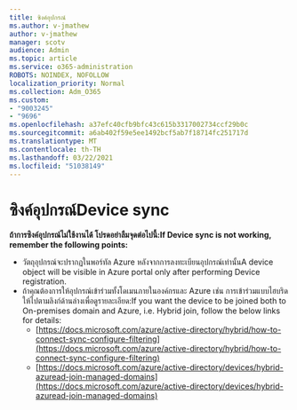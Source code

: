 ```yaml
---
title: ซิงค์อุปกรณ์
ms.author: v-jmathew
author: v-jmathew
manager: scotv
audience: Admin
ms.topic: article
ms.service: o365-administration
ROBOTS: NOINDEX, NOFOLLOW
localization_priority: Normal
ms.collection: Adm_O365
ms.custom:
- "9003245"
- "9696"
ms.openlocfilehash: a37efc40cfb9bfc43c615b3317002734ccf29b0c
ms.sourcegitcommit: a6ab402f59e5ee1492bcf5ab7f18714fc251717d
ms.translationtype: MT
ms.contentlocale: th-TH
ms.lasthandoff: 03/22/2021
ms.locfileid: "51038149"
---
```

# <a name="device-sync"></a><span data-ttu-id="21ce6-102">ซิงค์อุปกรณ์</span><span class="sxs-lookup"><span data-stu-id="21ce6-102">Device sync</span></span>

<span data-ttu-id="21ce6-103">**ถ้าการซิงค์อุปกรณ์ไม่ใช้งานได้ โปรดอย่าลืมจุดต่อไปนี้:**</span><span class="sxs-lookup"><span data-stu-id="21ce6-103">**If Device sync is not working, remember the following points:**</span></span>

- <span data-ttu-id="21ce6-104">วัตถุอุปกรณ์จะปรากฏในพอร์ทัล Azure หลังจากการลงทะเบียนอุปกรณ์เท่านั้น</span><span class="sxs-lookup"><span data-stu-id="21ce6-104">A device object will be visible in Azure portal only after performing Device registration.</span></span>
- <span data-ttu-id="21ce6-105">ถ้าคุณต้องการให้อุปกรณ์เข้าร่วมทั้งโดเมนภายในองค์กรและ Azure เช่น การเข้าร่วมแบบไฮบริด ให้ไปตามลิงก์ด้านล่างเพื่อดูรายละเอียด:</span><span class="sxs-lookup"><span data-stu-id="21ce6-105">If you want the device to be joined both to On-premises domain and Azure, i.e. Hybrid join, follow the below links for details:</span></span>
  - [https://docs.microsoft.com/azure/active-directory/hybrid/how-to-connect-sync-configure-filtering](https://docs.microsoft.com/azure/active-directory/hybrid/how-to-connect-sync-configure-filtering)
  - [https://docs.microsoft.com/azure/active-directory/devices/hybrid-azuread-join-managed-domains](https://docs.microsoft.com/azure/active-directory/devices/hybrid-azuread-join-managed-domains)
